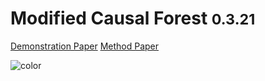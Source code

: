 <!-- _coverpage.md -->


# **M**odified **C**ausal **F**orest  <small>0.3.21</small>




[Demonstration Paper](https://www.mdpi.com/1099-4300/24/8/1039)
[Method Paper](https://arxiv.org/abs/1812.09487)

![color](#f0f0f0)
